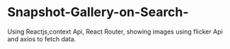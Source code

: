 # Snapshot-Gallery-on-Search-
Using Reactjs,context Api, React Router, showing images using flicker Api and axios to fetch data.
